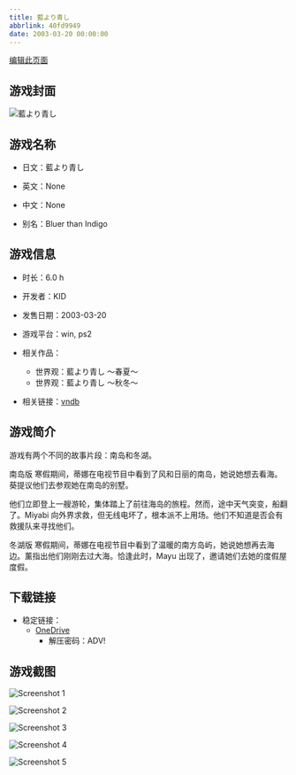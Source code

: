 ```yaml
---
title: 藍より青し
abbrlink: 40fd9949
date: 2003-03-20 00:00:00
---
```

[编辑此页面](https://github.com/ACG-3/ADV3-source/blob/main/source/_posts/games/%E8%97%8D%E3%82%88%E3%82%8A%E9%9D%92%E3%81%97.md)

## 游戏封面

![藍より青し](https://pan.timero.xyz/onedrive/img_lib_001/%E8%97%8D%E3%82%88%E3%82%8A%E9%9D%92%E3%81%97_cover.avif)


## 游戏名称

- 日文：藍より青し
- 英文：None
- 中文：None

- 别名：Bluer than Indigo


## 游戏信息

- 时长：6.0 h
- 开发者：KID
- 发售日期：2003-03-20
- 游戏平台：win, ps2
- 相关作品：
   - 世界观：藍より青し ～春夏～
   - 世界观：藍より青し ～秋冬～

- 相关链接：[vndb](https://vndb.org/v60)


## 游戏简介

游戏有两个不同的故事片段：南岛和冬湖。

南岛版
寒假期间，蒂娜在电视节目中看到了风和日丽的南岛，她说她想去看海。葵提议他们去参观她在南岛的别墅。

他们立即登上一艘游轮，集体踏上了前往海岛的旅程。然而，途中天气突变，船翻了。Miyabi 向外界求救，但无线电坏了，根本派不上用场。他们不知道是否会有救援队来寻找他们。

冬湖版
寒假期间，蒂娜在电视节目中看到了温暖的南方岛屿，她说她想再去海边。薰指出他们刚刚去过大海。恰逢此时，Mayu 出现了，邀请她们去她的度假屋度假。




## 下载链接

- 稳定链接：
    - [OneDrive](https://pan.timero.xyz/onedrive/adv_lib_001/%E8%97%8D%E3%82%88%E3%82%8A%E9%9D%92%E3%81%97)
        - 解压密码：ADV!



## 游戏截图


![Screenshot 1](https://pan.timero.xyz/onedrive/img_lib_001/%E8%97%8D%E3%82%88%E3%82%8A%E9%9D%92%E3%81%97_Screenshot_1.avif)

![Screenshot 2](https://pan.timero.xyz/onedrive/img_lib_001/%E8%97%8D%E3%82%88%E3%82%8A%E9%9D%92%E3%81%97_Screenshot_2.avif)

![Screenshot 3](https://pan.timero.xyz/onedrive/img_lib_001/%E8%97%8D%E3%82%88%E3%82%8A%E9%9D%92%E3%81%97_Screenshot_3.avif)

![Screenshot 4](https://pan.timero.xyz/onedrive/img_lib_001/%E8%97%8D%E3%82%88%E3%82%8A%E9%9D%92%E3%81%97_Screenshot_4.avif)

![Screenshot 5](https://pan.timero.xyz/onedrive/img_lib_001/%E8%97%8D%E3%82%88%E3%82%8A%E9%9D%92%E3%81%97_Screenshot_5.avif)

